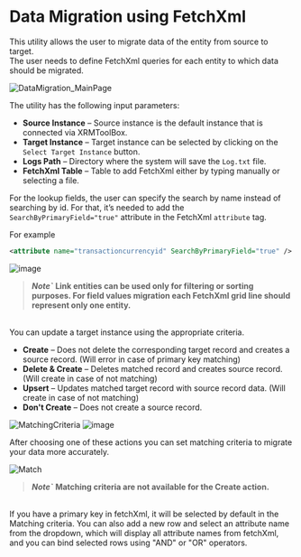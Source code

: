 # Data Migration using FetchXml

This utility allows the user to migrate data of the entity from source to target. \
The user needs to define FetchXml queries for each entity to which data should be migrated.   

![DataMigration_MainPage](https://github.com/BeverCRM/XrmToolBox-DataMigrationUsingFetchXml/blob/Add/Images/readmeAssets/1.png)

The utility has the following input parameters: 

- **Source Instance** – Source instance is the default instance that is connected via XRMToolBox. 
- **Target Instance** – Target instance can be selected by clicking on the `Select Target Instance` button. 
- **Logs Path** – Directory where the system will save the `Log.txt` file. 
- **FetchXml Table** – Table to add FetchXml either by typing manually or selecting a file. 

For the lookup fields, the user can specify the search by name instead of searching by id. For that, it’s needed to add the `SearchByPrimaryField="true"` attribute in the FetchXml `attribute` tag. 

For example
```xml
<attribute name="transactioncurrencyid" SearchByPrimaryField="true" />
```
![image](https://github.com/BeverCRM/XrmToolBox-DataMigrationUsingFetchXml/blob/Add/Images/readmeAssets/2.png)

> ***Note`*** **Link entities can be used only for filtering or sorting purposes. For field values migration each FetchXml grid line should represent only one entity.** 
<br/>
You can update a target instance using the appropriate criteria.

- **Create** – Does not delete the corresponding target record and creates a source record. (Will error in case of primary key matching)
- **Delete & Create** – Deletes matched record and creates source record. (Will create in case of not matching)
- **Upsert** – Updates matched target record with source record data. (Will create in case of not matching)
- **Don't Create** – Does not create a source record.


![MatchingCriteria](https://github.com/BeverCRM/XrmToolBox-DataMigrationUsingFetchXml/blob/Add/Images/readmeAssets/3.png)
![image](https://github.com/BeverCRM/XrmToolBox-DataMigrationUsingFetchXml/blob/Add/Images/readmeAssets/4.png)
<br/>

After choosing one of these actions you can set matching criteria to migrate your data more accurately.

![Match](https://github.com/BeverCRM/XrmToolBox-DataMigrationUsingFetchXml/blob/Add/Images/readmeAssets/5.png)

> ***Note`*** **Matching criteria are not available for the Create action.**
<br/>
If you have a primary key in fetchXml, it will be selected by default in the Matching criteria.
You can also add a new row and select an attribute name from the dropdown, which will display all attribute names from fetchXml, and you can bind selected rows using "AND" or "OR" operators.
